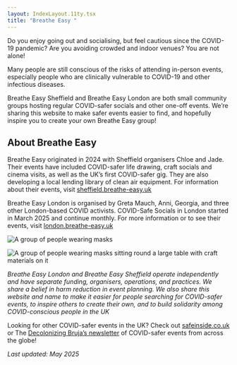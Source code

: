 ```yaml
---
layout: IndexLayout.11ty.tsx
title: "Breathe Easy "
---
```

Do you enjoy going out and socialising, but feel cautious since the
COVID-19 pandemic? Are you avoiding crowded and indoor venues? You are
not alone!

Many people are still conscious of the risks of attending
in-person events, especially people who are clinically vulnerable to COVID-19 and other infectious diseases.

Breathe Easy Sheffield and Breathe Easy London are both small community groups hosting regular COVID-safer socials and other one-off events. We’re sharing this website to make safer events easier to find, and hopefully inspire you to create your own Breathe Easy group!

## About Breathe Easy

Breathe Easy originated in 2024 with Sheffield organisers Chloe and Jade. Their events have included COVID-safer life drawing, craft socials and cinema visits, as well as the UK’s first COVID-safer gig. They are also developing a local lending library of clean air equipment. For information about their events, visit [sheffield.breathe-easy.uk](https://sheffield.breathe-easy.uk/)

Breathe Easy London is organised by Greta Mauch, Anni, Georgia, and three other London-based COVID activists. COVID-Safe Socials in London started in March 2025 and continue monthly. For more information or to see their events, visit [london.breathe-easy.uk](https://london.breathe-easy.uk/) 

![A group of people wearing masks](/static/img/social-sheffield.jpg)

![A group of people wearing masks sitting round a large table with craft materials on it](/static/img/ldn-social.jpg)

*Breathe Easy London and Breathe Easy Sheffield operate independently and have separate funding, organisers, operations, and practices. We share a belief in harm reduction in event planning. We also share this website and name to make it easier for people  searching for COVID-safer events, to inspire others to create their own, and to build solidarity among COVID-conscious people in the UK*

Looking for other COVID-safer events in the UK? Check out [safeinside.co.uk](http://safeinside.co.uk) or The [Decolonizing Bruja’s newsletter](https://maskrequiredevents.substack.com/) of COVID-safer events from across the globe!

*Last updated: May 2025*
